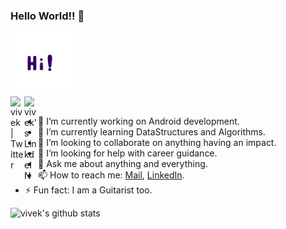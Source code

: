 ### Hello World!! 👋
<img src="https://github.com/vivmost/vivmost/blob/master/Hi.gif" alt="alt text" width="100" height="100" />

<br/>
<a href="https://twitter.com/vivmost">
  <img align="left" alt="vivek | Twitter" width="22px" src="https://cdn.jsdelivr.net/npm/simple-icons@v3/icons/twitter.svg" />
</a>

<a href="https://www.linkedin.com/in/vivmost">
  <img align="left" alt="vivek's LinkdeIN" width="22px" src="https://cdn.jsdelivr.net/npm/simple-icons@v3/icons/linkedin.svg" />
</a>
<br/>

- 🔭 I’m currently working on Android development.
- 🌱 I’m currently learning DataStructures and Algorithms.
- 👯 I’m looking to collaborate on anything having an impact.
- 🤔 I’m looking for help with career guidance.
- 💬 Ask me about anything and everything.
- 📫 How to reach me: [Mail](mailto:vivmost@gmail.com), [LinkedIn](https://www.linkedin.com/in/vivmost).
- ⚡ Fun fact: I am a Guitarist too.

![vivek's github stats](https://github-readme-stats.vercel.app/api?username=vivmost&show_icons=true&hide_border=true)
